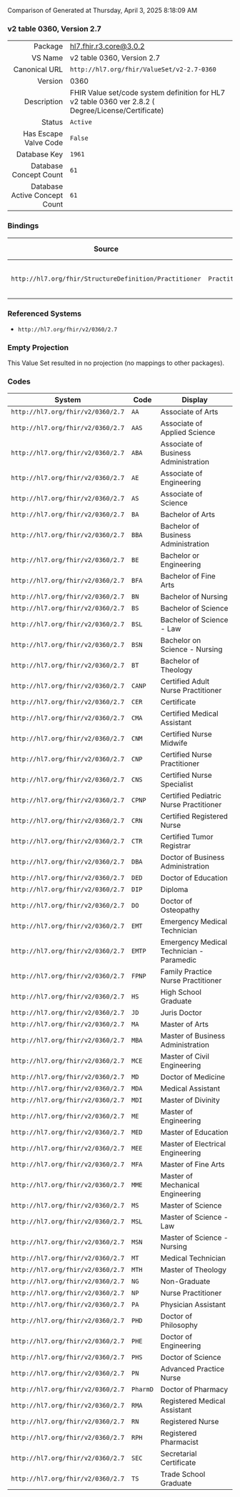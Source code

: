 Comparison of 
Generated at Thursday, April 3, 2025 8:18:09 AM

### v2 table 0360, Version 2.7

|      |     |
| ---: | --- |
| Package | hl7.fhir.r3.core@3.0.2 |
| VS Name | v2 table 0360, Version 2.7 |
| Canonical URL | `http://hl7.org/fhir/ValueSet/v2-2.7-0360` |
| Version | 0360 |
| Description | FHIR Value set/code system definition for HL7 v2 table 0360 ver 2.8.2 ( Degree/License/Certificate) |
| Status | `Active` |
| Has Escape Valve Code | `False` |
| Database Key | `1961` |
| Database Concept Count | `61` |
| Database Active Concept Count | `61` |
### Bindings

| Source | Element | Binding | Strength | Element Short |
| ------ | ------- | ------- | -------- | ------------- |
| `http://hl7.org/fhir/StructureDefinition/Practitioner` | `Practitioner.qualification.code` | `http://hl7.org/fhir/ValueSet/v2-2.7-0360` | `Example` | Coded representation of the qualification |

### Referenced Systems

* `http://hl7.org/fhir/v2/0360/2.7`
### Empty Projection

This Value Set resulted in no projection (no mappings to other packages).

### Codes

| System | Code | Display |
| ------ | ---- | ------- |
| `http://hl7.org/fhir/v2/0360/2.7` | `AA` | Associate of Arts |
| `http://hl7.org/fhir/v2/0360/2.7` | `AAS` | Associate of Applied Science |
| `http://hl7.org/fhir/v2/0360/2.7` | `ABA` | Associate of Business Administration |
| `http://hl7.org/fhir/v2/0360/2.7` | `AE` | Associate of Engineering |
| `http://hl7.org/fhir/v2/0360/2.7` | `AS` | Associate of Science |
| `http://hl7.org/fhir/v2/0360/2.7` | `BA` | Bachelor of Arts |
| `http://hl7.org/fhir/v2/0360/2.7` | `BBA` | Bachelor of Business Administration |
| `http://hl7.org/fhir/v2/0360/2.7` | `BE` | Bachelor or Engineering |
| `http://hl7.org/fhir/v2/0360/2.7` | `BFA` | Bachelor of Fine Arts |
| `http://hl7.org/fhir/v2/0360/2.7` | `BN` | Bachelor of Nursing |
| `http://hl7.org/fhir/v2/0360/2.7` | `BS` | Bachelor of Science |
| `http://hl7.org/fhir/v2/0360/2.7` | `BSL` | Bachelor of Science - Law |
| `http://hl7.org/fhir/v2/0360/2.7` | `BSN` | Bachelor on Science - Nursing |
| `http://hl7.org/fhir/v2/0360/2.7` | `BT` | Bachelor of Theology |
| `http://hl7.org/fhir/v2/0360/2.7` | `CANP` | Certified Adult Nurse Practitioner |
| `http://hl7.org/fhir/v2/0360/2.7` | `CER` | Certificate |
| `http://hl7.org/fhir/v2/0360/2.7` | `CMA` | Certified Medical Assistant |
| `http://hl7.org/fhir/v2/0360/2.7` | `CNM` | Certified Nurse Midwife |
| `http://hl7.org/fhir/v2/0360/2.7` | `CNP` | Certified Nurse Practitioner |
| `http://hl7.org/fhir/v2/0360/2.7` | `CNS` | Certified Nurse Specialist |
| `http://hl7.org/fhir/v2/0360/2.7` | `CPNP` | Certified Pediatric Nurse Practitioner |
| `http://hl7.org/fhir/v2/0360/2.7` | `CRN` | Certified Registered Nurse |
| `http://hl7.org/fhir/v2/0360/2.7` | `CTR` | Certified Tumor Registrar |
| `http://hl7.org/fhir/v2/0360/2.7` | `DBA` | Doctor of Business Administration |
| `http://hl7.org/fhir/v2/0360/2.7` | `DED` | Doctor of Education |
| `http://hl7.org/fhir/v2/0360/2.7` | `DIP` | Diploma |
| `http://hl7.org/fhir/v2/0360/2.7` | `DO` | Doctor of Osteopathy |
| `http://hl7.org/fhir/v2/0360/2.7` | `EMT` | Emergency Medical Technician |
| `http://hl7.org/fhir/v2/0360/2.7` | `EMTP` | Emergency Medical Technician - Paramedic |
| `http://hl7.org/fhir/v2/0360/2.7` | `FPNP` | Family Practice Nurse Practitioner |
| `http://hl7.org/fhir/v2/0360/2.7` | `HS` | High School Graduate |
| `http://hl7.org/fhir/v2/0360/2.7` | `JD` | Juris Doctor |
| `http://hl7.org/fhir/v2/0360/2.7` | `MA` | Master of Arts |
| `http://hl7.org/fhir/v2/0360/2.7` | `MBA` | Master of Business Administration |
| `http://hl7.org/fhir/v2/0360/2.7` | `MCE` | Master of Civil Engineering |
| `http://hl7.org/fhir/v2/0360/2.7` | `MD` | Doctor of Medicine |
| `http://hl7.org/fhir/v2/0360/2.7` | `MDA` | Medical Assistant |
| `http://hl7.org/fhir/v2/0360/2.7` | `MDI` | Master of Divinity |
| `http://hl7.org/fhir/v2/0360/2.7` | `ME` | Master of Engineering |
| `http://hl7.org/fhir/v2/0360/2.7` | `MED` | Master of Education |
| `http://hl7.org/fhir/v2/0360/2.7` | `MEE` | Master of Electrical Engineering |
| `http://hl7.org/fhir/v2/0360/2.7` | `MFA` | Master of Fine Arts |
| `http://hl7.org/fhir/v2/0360/2.7` | `MME` | Master of Mechanical Engineering |
| `http://hl7.org/fhir/v2/0360/2.7` | `MS` | Master of Science |
| `http://hl7.org/fhir/v2/0360/2.7` | `MSL` | Master of Science - Law |
| `http://hl7.org/fhir/v2/0360/2.7` | `MSN` | Master of Science - Nursing |
| `http://hl7.org/fhir/v2/0360/2.7` | `MT` | Medical Technician |
| `http://hl7.org/fhir/v2/0360/2.7` | `MTH` | Master of Theology |
| `http://hl7.org/fhir/v2/0360/2.7` | `NG` | Non-Graduate |
| `http://hl7.org/fhir/v2/0360/2.7` | `NP` | Nurse Practitioner |
| `http://hl7.org/fhir/v2/0360/2.7` | `PA` | Physician Assistant |
| `http://hl7.org/fhir/v2/0360/2.7` | `PHD` | Doctor of Philosophy |
| `http://hl7.org/fhir/v2/0360/2.7` | `PHE` | Doctor of Engineering |
| `http://hl7.org/fhir/v2/0360/2.7` | `PHS` | Doctor of Science |
| `http://hl7.org/fhir/v2/0360/2.7` | `PN` | Advanced Practice Nurse |
| `http://hl7.org/fhir/v2/0360/2.7` | `PharmD` | Doctor of Pharmacy |
| `http://hl7.org/fhir/v2/0360/2.7` | `RMA` | Registered Medical Assistant |
| `http://hl7.org/fhir/v2/0360/2.7` | `RN` | Registered Nurse |
| `http://hl7.org/fhir/v2/0360/2.7` | `RPH` | Registered Pharmacist |
| `http://hl7.org/fhir/v2/0360/2.7` | `SEC` | Secretarial Certificate |
| `http://hl7.org/fhir/v2/0360/2.7` | `TS` | Trade School Graduate |
